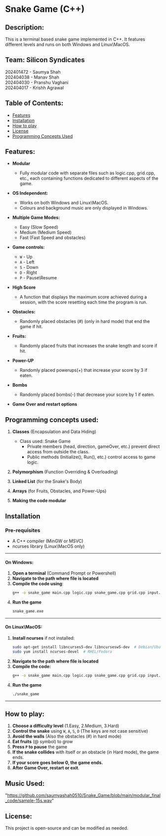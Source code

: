 # Snake Game (C++)

## Description:
This is a terminal based snake game implemented in C++. It features different levels and runs on both Windows and Linux\MacOS. 
<br>

## Team: Silicon Syndicates
202401472 - Saumya Shah <br>
202404038 - Manav Shah  <br>
202404030 - Pranshu Vaghani <br>
202404017 - Krishh Agrawal <br>

## Table of Contents:
- [Features](#features)
- [Installation](#installation)
- [How to play](#how-to-play)
- [License](#License)
- [Programming Concepts Used](#programming-concepts-used)

## Features:

- **Modular**
    - Fully modular code with separate files such as logic.cpp, grid.cpp, etc., each containing functions dedicated to different aspects of the game.

- **OS Independent:**
    - Works on both Windows and Linux\MacOS.
    - Colours and background music are only displayed in Windows.

- **Multiple Game Modes:**
    - Easy (Slow Speed)
    - Medium (Medium Speed)
    - Fast (Fast Speed and obstacles)

- **Game controls:**
    - `W` - Up
    - `A` - Left
    - `S` - Down
    - `D` - Right
    - `P` - Pause\Resume

- **High Score**
    - A function that displays the maximum score achieved during a session, with the score resetting each time the program is run.   

- **Obstacles:**
    - Randomly placed obstacles (#) (only in hard mode) that end the game if hit.

- **Fruits:**
    - Randomly placed fruits that increases the snake length and score if hit.

- **Power-UP**
    - Randomly placed powerups(+) that increase your score by 3 if eaten.  

- **Bombs** 
    - Randomly placed bombs(-) that decrease your score by 1 if eaten.        

- **Game Over and restart options**    

## Programming concepts used:

1) **Classes** (Encapsulation and Data Hiding)
    - Class used: Snake Game
        - Private members (head, direction, gameOver, etc.) prevent direct access from outside the class.
        - Public methods (Initialize(), Run(), etc.) control access to game logic.

2) **Polymorphism** (Function Overriding & Overloading)   

3) **Linked List** (for the Snake's Body)

4) **Arrays** (for Fruits, Obstacles, and Power-Ups)

5) **Making the code modular**

## Installation

### Pre-requisites
- A C++ compiler (MinGW or MSVC)
- ncurses library (Linux\MacOS only)

<hr>

#### On Windows:
1. **Open a terminal** (Command Prompt or Powershell)
2. **Navigate to the path where file is located**
3. **Compile the code using**:<br>
    ```sh 
    g++ -o snake_game main.cpp logic.cpp snake_game.cpp grid.cpp input.cpp run.cpp utility.cpp -lwinmm
4. **Run the game**
    ```sh
    snake_game.exe   

<hr>

#### On Linux\MacOS:
1. **Install ncurses** if not installed:
    ```sh
    sudo apt-get install libncurses5-dev libncursesw5-dev  # Debian/Ubuntu
    sudo yum install ncurses-devel  # RHEL/Fedora    
2. **Navigate to the path where file is located**
3. **Compile the code:**
    ```sh
    g++ -o snake_game main.cpp logic.cpp snake_game.cpp grid.cpp input.cpp run.cpp utility.cpp -lncurses
4. **Run the game**
    ```sh
    ./snake_game
   
<hr>

## How to play:
1. **Choose a difficulty level** (1.Easy, 2.Medium, 3.Hard)
2. **Control the snake** using `W`, `A`, `S`, `D` (The keys are not case sensitive)
3. **Avoid the walls** (Also the obstacles (#) in hard mode)
4. **Eat fruits** (@ symbol) to grow
5. **Press `P` to pause** the game
6. **If the snake collides** with itself or an obstacle (in Hard mode), the game ends.
7. **If your score goes below 0, the game ends.**
7. **After Game Over, restart or exit**.

## Music Used:
"https://github.com/saumyashah0510/Snake_Game/blob/main/modular_final_code/sample-15s.wav"

## License:
This project is open-source and can be modified as needed.